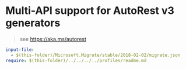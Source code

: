 # Multi-API support for AutoRest v3 generators

> see https://aka.ms/autorest

``` yaml $(enable-multi-api)
input-file:
  - $(this-folder)/Microsoft.Migrate/stable/2018-02-02/migrate.json
require: $(this-folder)/../../../../profiles/readme.md
```
